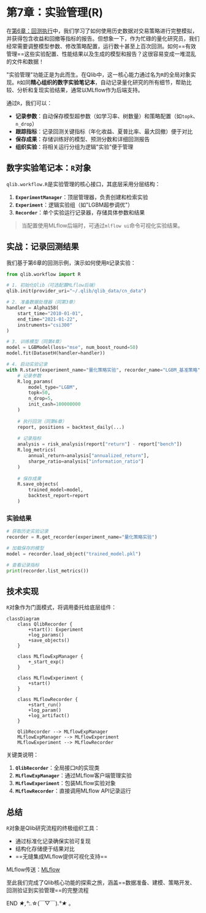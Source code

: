 # 第7章：实验管理(R)

在[第6章：回测执行](06_backtest_execution_.md)中，我们学习了如何使用历史数据对交易策略进行完整模拟，并获得包含收益和回撤等指标的报告。但想象一下，作为忙碌的量化研究员，我们经常需要调整模型参数、修改策略配置，运行数十甚至上百次回测。如何==有效管理==这些实验配置、性能结果以及生成的模型和报告？这很容易变成一堆混乱的文件和数据！

"实验管理"功能正是为此而生。在Qlib中，这一核心能力通过名为`R`的全局对象实现。`R`如同**精心组织的数字实验笔记本**，自动记录量化研究的所有细节，帮助比较、分析和复现实验结果，通常以MLflow作为后端支持。

通过`R`，我们可以：
* **记录参数**：自动保存模型超参数（如学习率、树数量）和策略配置（如`topk`、`n_drop`）
* **跟踪指标**：记录回测关键指标（年化收益、夏普比率、最大回撤）便于对比
* **保存成果**：存储训练好的模型、预测分数和详细回测报告
* **组织实验**：将相关运行分组为逻辑"实验"便于管理

## 数字实验笔记本：`R`对象

`qlib.workflow.R`是实验管理的核心接口，其底层采用分层结构：

1. **`ExperimentManager`**：顶层管理器，负责创建和检索实验
2. **`Experiment`**：逻辑实验组（如"LGBM超参调优"）
3. **`Recorder`**：单个实验运行记录器，存储具体参数和结果

> 当配置使用MLflow后端时，可通过`mlflow ui`命令可视化实验结果。

## 实战：记录回测结果

我们基于第6章的回测示例，演示如何使用`R`记录实验：

```python
from qlib.workflow import R

# 1. 初始化Qlib（可选配置MLflow后端）
qlib.init(provider_uri="~/.qlib/qlib_data/cn_data")

# 2. 准备数据处理器（同第3章）
handler = Alpha158(
    start_time="2010-01-01",
    end_time="2021-01-22",
    instruments="csi300"
)

# 3. 训练模型（同第4章）
model = LGBModel(loss="mse", num_boost_round=50)
model.fit(DatasetH(handler=handler))

# 4. 启动实验记录
with R.start(experiment_name="量化策略实验", recorder_name="LGBM_基准策略"):
    # 记录参数
    R.log_params(
        model_type="LGBM",
        topk=50,
        n_drop=5,
        init_cash=100000000
    )
    
    # 执行回测（同第6章）
    report, positions = backtest_daily(...)
    
    # 记录指标
    analysis = risk_analysis(report["return"] - report["bench"])
    R.log_metrics(
        annual_return=analysis["annualized_return"],
        sharpe_ratio=analysis["information_ratio"]
    )
    
    # 保存成果
    R.save_objects(
        trained_model=model,
        backtest_report=report
    )
```

### 实验结果

```python
# 获取历史实验记录
recorder = R.get_recorder(experiment_name="量化策略实验")

# 加载保存的模型
model = recorder.load_object("trained_model.pkl")

# 查看记录指标
print(recorder.list_metrics())
```

## 技术实现

`R`对象作为门面模式，将调用委托给底层组件：

```mermaid
classDiagram
    class QlibRecorder {
        +start(): Experiment
        +log_params()
        +save_objects()
    }
    
    class MLflowExpManager {
        +_start_exp()
    }
    
    class MLflowExperiment {
        +start()
    }
    
    class MLflowRecorder {
        +start_run()
        +log_param()
        +log_artifact()
    }
    
    QlibRecorder --> MLflowExpManager
    MLflowExpManager --> MLflowExperiment
    MLflowExperiment --> MLflowRecorder
```

关键类说明：
1. **`QlibRecorder`**：全局接口`R`的实现类
2. **`MLflowExpManager`**：通过MLflow客户端管理实验
3. **`MLflowExperiment`**：包装MLflow实验对象
4. **`MLflowRecorder`**：直接调用MLflow API记录运行

## 总结

`R`对象是Qlib研究流程的终极组织工具：
- 通过标准化记录确保实验可复现
- 结构化存储便于结果对比
- ==无缝集成MLflow提供可视化支持==

MLflow传送：[MLflow](https://mlflow.org/)

至此我们完成了Qlib核心功能的探索之旅，涵盖==数据准备、建模、策略开发、回测验证到实验管理==的完整流程

END *★,°*:.☆(￣▽￣)*.°★* 。
